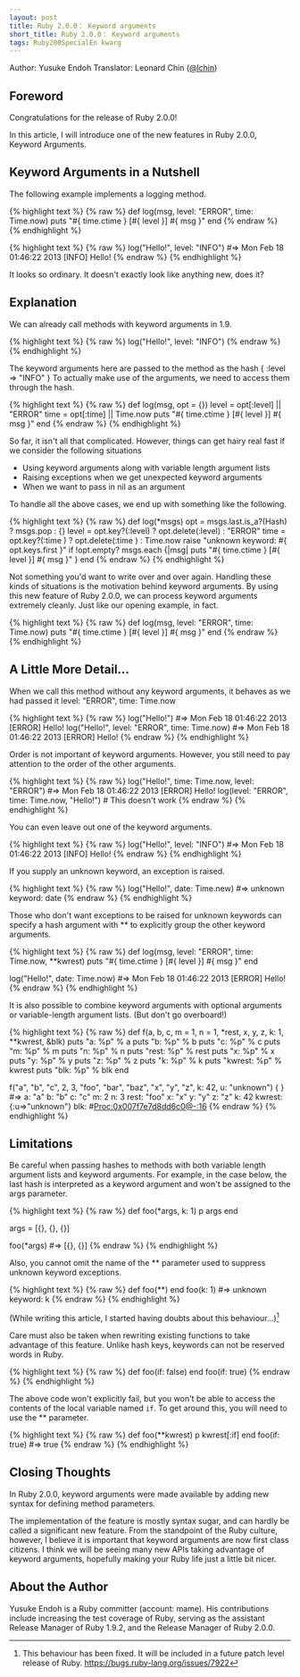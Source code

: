 ```yaml
---
layout: post
title: Ruby 2.0.0： Keyword arguments
short_title: Ruby 2.0.0： Keyword arguments
tags: Ruby200SpecialEn kwarg
---
```



Author: Yusuke Endoh
Translator: Leonard Chin ([@lchin](https://twitter.com/lchin))

## Foreword

Congratulations for the release of Ruby 2.0.0!

In this article, I will introduce one of the new features in Ruby 2.0.0, Keyword Arguments.

## Keyword Arguments in a Nutshell

The following example implements a logging method.

{% highlight text %}
{% raw %}
def log(msg, level: "ERROR", time: Time.now)
  puts "#{ time.ctime } [#{ level }] #{ msg }"
end
{% endraw %}
{% endhighlight %}


{% highlight text %}
{% raw %}
log("Hello!", level: "INFO")  #=> Mon Feb 18 01:46:22 2013 [INFO] Hello!
{% endraw %}
{% endhighlight %}


It looks so ordinary. It doesn't exactly look like anything new, does it?

## Explanation

We can already call methods with keyword arguments in 1.9.

{% highlight text %}
{% raw %}
log("Hello!", level: "INFO")
{% endraw %}
{% endhighlight %}


The keyword arguments here are passed to the method as the hash  { :level =&gt; "INFO" } 
To actually make use of the arguments, we need to access them through the hash.

{% highlight text %}
{% raw %}
def log(msg, opt = {})
  level = opt[:level] || "ERROR"
  time  = opt[:time]  || Time.now
  puts "#{ time.ctime } [#{ level }] #{ msg }"
end
{% endraw %}
{% endhighlight %}


So far, it isn't all that complicated. However, things can get hairy real fast if we consider the following situations

* Using keyword arguments along with variable length argument lists
* Raising exceptions when we get unexpected keyword arguments
* When we want to pass in nil as an argument


To handle all the above cases, we end up with something like the following.

{% highlight text %}
{% raw %}
def log(*msgs)
  opt = msgs.last.is_a?(Hash) ? msgs.pop : {}
  level = opt.key?(:level) ? opt.delete(:level) : "ERROR"
  time  = opt.key?(:time ) ? opt.delete(:time ) : Time.now
  raise "unknown keyword: #{ opt.keys.first }" if !opt.empty?
  msgs.each {|msg| puts "#{ time.ctime } [#{ level }] #{ msg }" }
end
{% endraw %}
{% endhighlight %}


Not something you'd want to write over and over again. 
Handling these kinds of situations is the motivation behind keyword arguments.
By using this new feature of Ruby 2.0.0, we can process keyword arguments extremely cleanly.
Just like our opening example, in fact.

{% highlight text %}
{% raw %}
def log(msg, level: "ERROR", time: Time.now)
  puts "#{ time.ctime } [#{ level }] #{ msg }"
end
{% endraw %}
{% endhighlight %}


## A Little More Detail...

When we call this method without any keyword arguments, it behaves as we had passed it level: "ERROR", time: Time.now

{% highlight text %}
{% raw %}
log("Hello!")                                  #=> Mon Feb 18 01:46:22 2013 [ERROR] Hello!
log("Hello!", level: "ERROR", time: Time.now)  #=> Mon Feb 18 01:46:22 2013 [ERROR] Hello!
{% endraw %}
{% endhighlight %}


Order is not important of keyword arguments. However, you still need to pay attention to the order of the other arguments.

{% highlight text %}
{% raw %}
log("Hello!", time: Time.now, level: "ERROR")  #=> Mon Feb 18 01:46:22 2013 [ERROR] Hello!
log(level: "ERROR", time: Time.now, "Hello!")  # This doesn't work
{% endraw %}
{% endhighlight %}


You can even leave out one of the keyword arguments.

{% highlight text %}
{% raw %}
log("Hello!", level: "INFO")  #=> Mon Feb 18 01:46:22 2013 [INFO] Hello!
{% endraw %}
{% endhighlight %}


If you supply an unknown keyword, an exception is raised.

{% highlight text %}
{% raw %}
log("Hello!", date: Time.new)  #=> unknown keyword: date
{% endraw %}
{% endhighlight %}


Those who don't want exceptions to be raised for unknown keywords can specify a hash argument with ** to explicitly group the other keyword arguments.

{% highlight text %}
{% raw %}
def log(msg, level: "ERROR", time: Time.now, **kwrest)
  puts "#{ time.ctime } [#{ level }] #{ msg }"
end

log("Hello!", date: Time.now)  #=> Mon Feb 18 01:46:22 2013 [ERROR] Hello!
{% endraw %}
{% endhighlight %}


It is also possible to combine keyword arguments with optional arguments or variable-length argument lists. (But don't go overboard!)

{% highlight text %}
{% raw %}
def f(a, b, c, m = 1, n = 1, *rest, x, y, z, k: 1, **kwrest, &blk)
  puts "a: %p" % a
  puts "b: %p" % b
  puts "c: %p" % c
  puts "m: %p" % m
  puts "n: %p" % n
  puts "rest: %p" % rest
  puts "x: %p" % x
  puts "y: %p" % y
  puts "z: %p" % z
  puts "k: %p" % k
  puts "kwrest: %p" % kwrest
  puts "blk: %p" % blk
end

f("a", "b", "c", 2, 3, "foo", "bar", "baz", "x", "y", "z", k: 42, u: "unknown") { }
  #=> a: "a"
      b: "b"
      c: "c"
      m: 2
      n: 3
      rest: "foo"
      x: "x"
      y: "y"
      z: "z"
      k: 42
      kwrest: {:u=>"unknown"}
      blk: #<Proc:0x007f7e7d8dd6c0@-:16>
{% endraw %}
{% endhighlight %}


## Limitations

Be careful when passing hashes to methods with both variable length argument lists and keyword arguments. For example, in the case below, the last hash is interpreted as a keyword argument and won't be assigned to the args parameter.

{% highlight text %}
{% raw %}
def foo(*args, k: 1)
  p args
end

args = [{}, {}, {}]

foo(*args) #=> [{}, {}]
{% endraw %}
{% endhighlight %}


Also, you cannot omit the name of the ** parameter used to suppress unknown keyword exceptions.

{% highlight text %}
{% raw %}
def foo(**)
end
foo(k: 1) #=> unknown keyword: k
{% endraw %}
{% endhighlight %}


(While writing this article, I started having doubts about this behaviour...)[^1]

Care must also be taken when rewriting existing functions to take advantage of this feature. Unlike hash keys, keywords can not be reserved words in Ruby.

{% highlight text %}
{% raw %}
def foo(if: false)
end
foo(if: true)
{% endraw %}
{% endhighlight %}


The above code won't explicitly fail, but you won't be able to access the contents of the local variable named `if`. To get around this, you will need to use the ** parameter.

{% highlight text %}
{% raw %}
def foo(**kwrest)
  p kwrest[:if]
end
foo(if: true) #=> true
{% endraw %}
{% endhighlight %}


## Closing Thoughts

In Ruby 2.0.0, keyword arguments were made available by adding new syntax for defining method parameters.

The implementation of the feature is mostly syntax sugar, and can hardly be called a significant new feature. From the standpoint of the Ruby culture, however, I believe it is important that keyword arguments are now first class citizens.
I think we will be seeing many new APIs taking advantage of keyword arguments, hopefully making your Ruby life just a little bit nicer.

## About the Author

Yusuke Endoh is a Ruby committer (account: mame). His contributions include increasing the test coverage of Ruby, serving as the assistant Release Manager of Ruby 1.9.2, and the Release Manager of Ruby 2.0.0.

[^1]: This behaviour has been fixed. It will be included in a future patch level release of Ruby. https://bugs.ruby-lang.org/issues/7922
